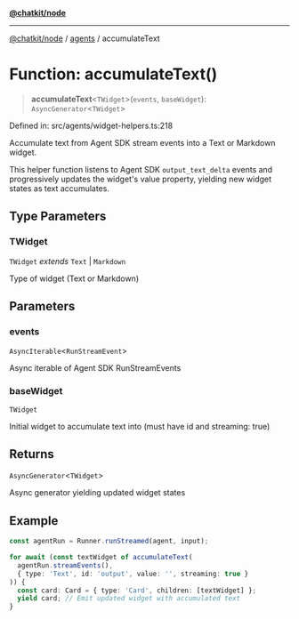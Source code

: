 [**@chatkit/node**](../../../../README.md)

***

[@chatkit/node](../../../../README.md) / [agents](../README.md) / accumulateText

# Function: accumulateText()

> **accumulateText**\<`TWidget`\>(`events`, `baseWidget`): `AsyncGenerator`\<`TWidget`\>

Defined in: src/agents/widget-helpers.ts:218

Accumulate text from Agent SDK stream events into a Text or Markdown widget.

This helper function listens to Agent SDK `output_text_delta` events and progressively
updates the widget's value property, yielding new widget states as text accumulates.

## Type Parameters

### TWidget

`TWidget` *extends* `Text` \| `Markdown`

Type of widget (Text or Markdown)

## Parameters

### events

`AsyncIterable`\<`RunStreamEvent`\>

Async iterable of Agent SDK RunStreamEvents

### baseWidget

`TWidget`

Initial widget to accumulate text into (must have id and streaming: true)

## Returns

`AsyncGenerator`\<`TWidget`\>

Async generator yielding updated widget states

## Example

```typescript
const agentRun = Runner.runStreamed(agent, input);

for await (const textWidget of accumulateText(
  agentRun.streamEvents(),
  { type: 'Text', id: 'output', value: '', streaming: true }
)) {
  const card: Card = { type: 'Card', children: [textWidget] };
  yield card; // Emit updated widget with accumulated text
}
```
